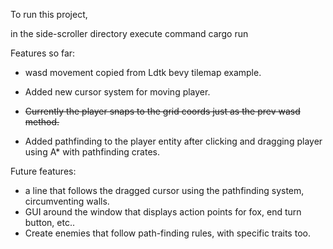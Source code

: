To run this project, 

in the side-scroller directory execute command cargo run



Features so far:
- wasd movement copied from Ldtk bevy tilemap example.

- Added new cursor system for moving player.
- ~~Currently the player snaps to the grid coords just as the prev wasd method.~~
- Added pathfinding to the player entity after clicking and dragging player using A* with pathfinding crates.


Future features:
- a line that follows the dragged cursor using the pathfinding system, circumventing walls.
- GUI around the window that displays action points for fox, end turn button, etc..
- Create enemies that follow path-finding rules, with specific traits too.

